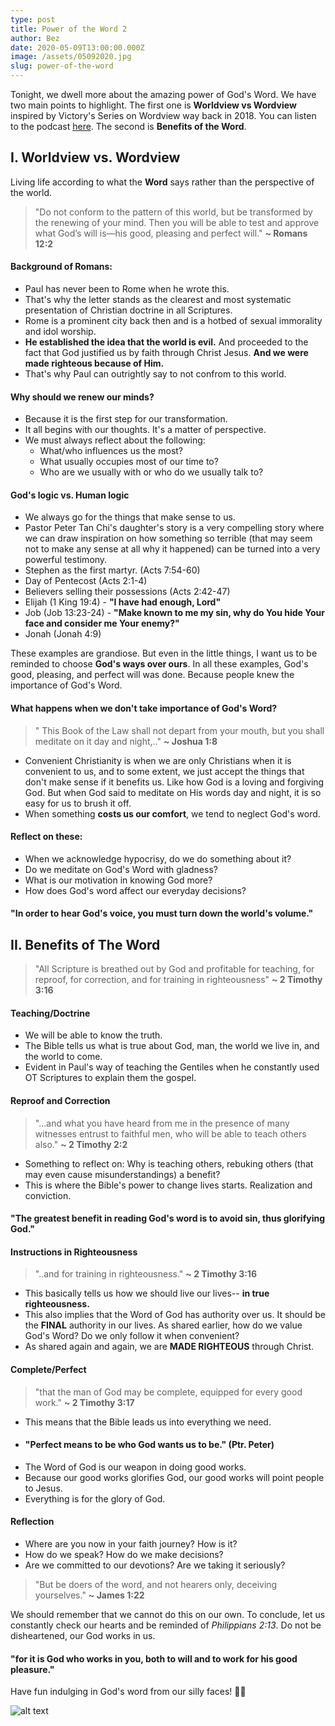 ```yaml
---
type: post
title: Power of the Word 2
author: Bez
date: 2020-05-09T13:00:00.000Z
image: /assets/05092020.jpg
slug: power-of-the-word
---
```

Tonight, we dwell more about the amazing power of God's Word. We have two main points to highlight. The first one is **Worldview vs Wordview** inspired by Victory's Series on Wordview way back in 2018. You can listen to the podcast [here](https://open.spotify.com/show/7l5x0ReSeJgtkDg5qSAaRP?si=EnZTeZ-2Q_mebl7nwyrA-A). The second is **Benefits of the Word**.

## I. Worldview vs. Wordview
Living life according to what the **Word** says rather than the perspective of the world.
> "Do not conform to the pattern of this world, but be transformed by the renewing of your mind. Then you will be able to test and approve what God’s will is—his good, pleasing and perfect will." **~ Romans 12:2**

#### Background of Romans:
- Paul has never been to Rome when he wrote this.
- That's why the letter stands as the clearest and most systematic presentation of Christian doctrine in all Scriptures.
- Rome is a prominent city back then and is a hotbed of sexual immorality and idol worship.
- **He established the idea that the world is evil.** And proceeded to the fact that God justified us by faith through Christ Jesus. **And we were made righteous because of Him.**
- That's why Paul can outrightly say to not confrom to this world.

#### Why should we renew our minds?
- Because it is the first step for our transformation.
- It all begins with our thoughts. It's a matter of perspective.
- We must always reflect about the following:
    * What/who influences us the most?
    * What usually occupies most of our time to?
    * Who are we usually with or who do we usually talk to?

#### God's logic vs. Human logic
- We always go for the things that make sense to us.
- Pastor Peter Tan Chi's daughter's story is a very compelling story where we can draw inspiration on how something so terrible (that may seem not to make any sense at all why it happened) can be turned into a very powerful testimony.
- Stephen as the first martyr. (Acts 7:54-60)
- Day of Pentecost (Acts 2:1-4)
- Believers selling their possessions (Acts 2:42-47)
- Elijah (1 King 19:4) - **"I have had enough, Lord"**
- Job (Job 13:23-24) - **"Make known to me my sin, why do You hide Your face and consider me Your enemy?"**
- Jonah (Jonah 4:9)

These examples are grandiose. But even in the little things, I want us to be reminded to choose **God's ways over ours**. In all these examples, God's good, pleasing, and perfect will was done. Because people knew the importance of God's Word.

#### What happens when we don't take importance of God's Word?
> " This Book of the Law shall not depart from your mouth, but you shall meditate on it day and night,.." **~ Joshua 1:8**

- Convenient Christianity is when we are only Christians when it is convenient to us, and to some extent, we just accept the things that don't make sense if it benefits us. Like how God is a loving and forgiving God. But when God said to meditate on His words day and night, it is so easy for us to brush it off. 
- When something **costs us our comfort**, we tend to neglect God's word.

#### Reflect on these:
- When we acknowledge hypocrisy, do we do something about it?
- Do we meditate on God's Word with gladness?
- What is our motivation in knowing God more?
- How does God's word affect our everyday decisions?

#### "In order to hear God's voice, you must turn down the world's volume."

## II. Benefits of The Word
> "All Scripture is breathed out by God and profitable for teaching, for reproof, for correction, and for training in righteousness" **~ 2 Timothy 3:16**

#### Teaching/Doctrine
- We will be able to know the truth.
- The Bible tells us what is true about God, man, the world we live in, and the world to come.
- Evident in Paul's way of teaching the Gentiles when he constantly used OT Scriptures to explain them the gospel.

#### Reproof and Correction
> "...and what you have heard from me in the presence of many witnesses entrust to faithful men, who will be able to teach others also." **~ 2 Timothy 2:2**

- Something to reflect on: Why is teaching others, rebuking others (that may even cause misunderstandings) a benefit?
- This is where the Bible's power to change lives starts. Realization and conviction.

#### "The greatest benefit in reading God's word is to avoid sin, thus glorifying God."

#### Instructions in Righteousness
> "..and for training in righteousness." **~ 2 Timothy 3:16**

- This basically tells us how we should live our lives-- **in true righteousness.** 
- This also implies that the Word of God has authority over us. It should be the **FINAL** authority in our lives. As shared earlier, how do we value God's Word? Do we only follow it when convenient?
- As shared again and again, we are **MADE RIGHTEOUS** through Christ.

#### Complete/Perfect

> "that the man of God may be complete, equipped for every good work." **~ 2 Timothy 3:17**
- This means that the Bible leads us into everything we need.
- #### "Perfect means to be who God wants us to be." (Ptr. Peter) 
- The Word of God is our weapon in doing good works.
- Because our good works glorifies God, our good works will point people to Jesus.
- Everything is for the glory of God.

#### Reflection
- Where are you now in your faith journey? How is it?
- How do we speak? How do we make decisions?
- Are we committed to our devotions? Are we taking it seriously?

> "But be doers of the word, and not hearers only, deceiving yourselves." **~ James 1:22**

We should remember that we cannot do this on our own. To conclude, let us constantly check our hearts and be reminded of *Philippians 2:13*. Do not be disheartened, our God works in us. 

#### "for it is God who works in you, both to will and to work for his good pleasure."

Have fun indulging in God's word from our silly faces! 🙏😃

![alt text](https://fervent-pasteur-29a652.netlify.app/assets/05092020_2.jpg)

